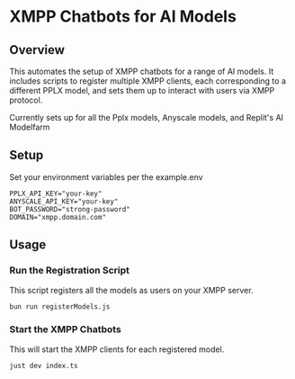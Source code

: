 # XMPP Chatbots for AI Models

## Overview
This automates the setup of XMPP chatbots for a range of AI models. It includes scripts to register multiple XMPP clients, each corresponding to a different PPLX model, and sets them up to interact with users via XMPP protocol.

Currently sets up for all the Pplx models, Anyscale models, and Replit's AI Modelfarm

## Setup
Set your environment variables per the example.env
```
PPLX_API_KEY="your-key"
ANYSCALE_API_KEY="your-key"
BOT_PASSWORD="strong-password"
DOMAIN="xmpp.domain.com"
```

## Usage
### Run the Registration Script
This script registers all the models as users on your XMPP server.

```bash
bun run registerModels.js
```

### Start the XMPP Chatbots
This will start the XMPP clients for each registered model.

```bash
just dev index.ts
```
